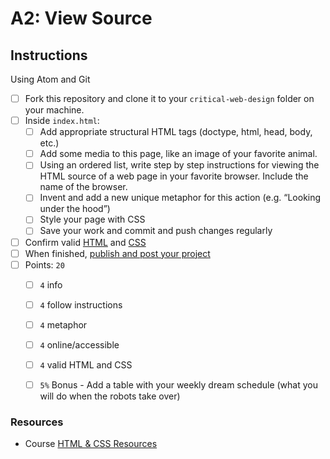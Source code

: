 # A2: View Source


## Instructions

Using Atom and Git

- [ ] Fork this repository and clone it to your `critical-web-design` folder on your machine.
- [ ] Inside `index.html`:
  - [ ] Add appropriate structural HTML tags (doctype, html, head, body, etc.)
  - [ ] Add some media to this page, like an image of your favorite animal.
  - [ ] Using an ordered list, write step by step instructions for viewing the HTML source of a web page in your favorite browser. Include the name of the browser.
  - [ ] Invent and add a new unique metaphor for this action (e.g. “Looking under the hood”)
  - [ ] Style your page with CSS
  - [ ] Save your work and commit and push changes regularly
- [ ] Confirm valid [HTML](https://validator.w3.org/) and [CSS](https://jigsaw.w3.org/css-validator/)
- [ ] When finished, [publish and post your project](https://docs.google.com/document/d/17U_zmzM_eML_qkG0PaOdDRcEk3YEmbiQ1TyNnbAM08k/edit)
- [ ] Points: `20`
  - [ ] `4` info
  - [ ] `4` follow instructions
  - [ ] `4` metaphor
  - [ ] `4` online/accessible
  - [ ] `4` valid HTML and CSS
  - [ ] `5%` Bonus - Add a table with your weekly dream schedule (what you will do when the robots take over)



### Resources

- Course [HTML & CSS Resources](https://github.com/omundy/critical-web-design/blob/master/README.md#html--css)
